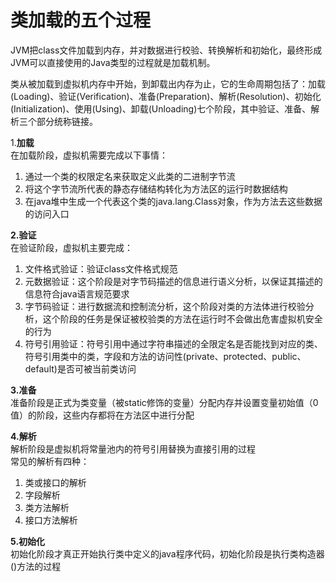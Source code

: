 # 类加载的五个过程

JVM把class文件加载到内存，并对数据进行校验、转换解析和初始化，最终形成JVM可以直接使用的Java类型的过程就是加载机制。  

类从被加载到虚拟机内存中开始，到卸载出内存为止，它的生命周期包括了：加载\(Loading\)、验证\(Verification\)、准备\(Preparation\)、解析\(Resolution\)、初始化\(Initialization\)、使用\(Using\)、卸载\(Unloading\)七个阶段，其中验证、准备、解析三个部分统称链接。  

1.**加载**  
在加载阶段，虚拟机需要完成以下事情：

1. 通过一个类的权限定名来获取定义此类的二进制字节流
2. 将这个字节流所代表的静态存储结构转化为方法区的运行时数据结构
3. 在java堆中生成一个代表这个类的java.lang.Class对象，作为方法去这些数据的访问入口

**2.验证**  
在验证阶段，虚拟机主要完成：

1. 文件格式验证：验证class文件格式规范
2. 元数据验证：这个阶段是对字节码描述的信息进行语义分析，以保证其描述的信息符合java语言规范要求
3. 字节码验证：进行数据流和控制流分析，这个阶段对类的方法体进行校验分析，这个阶段的任务是保证被校验类的方法在运行时不会做出危害虚拟机安全的行为
4. 符号引用验证：符号引用中通过字符串描述的全限定名是否能找到对应的类、符号引用类中的类，字段和方法的访问性\(private、protected、public、default\)是否可被当前类访问

**3.准备**  
准备阶段是正式为类变量（被static修饰的变量）分配内存并设置变量初始值（0值）的阶段，这些内存都将在方法区中进行分配

**4.解析**  
解析阶段是虚拟机将常量池内的符号引用替换为直接引用的过程  
常见的解析有四种：

1. 类或接口的解析
2. 字段解析
3. 类方法解析
4. 接口方法解析

**5.初始化**  
初始化阶段才真正开始执行类中定义的java程序代码，初始化阶段是执行类构造器\(\)方法的过程

